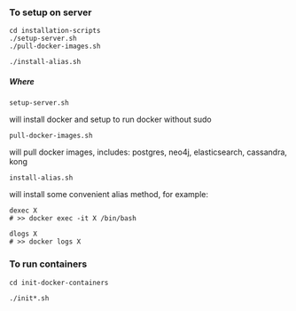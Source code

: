 ### To setup on server
```
cd installation-scripts
./setup-server.sh
./pull-docker-images.sh

./install-alias.sh
```

##### Where
```
setup-server.sh
```
will install docker and setup to run docker without sudo

```
pull-docker-images.sh
```
will pull docker images, includes: postgres, neo4j, elasticsearch, cassandra, kong

```
install-alias.sh
```
will install some convenient alias method, for example:
```
dexec X
# >> docker exec -it X /bin/bash

dlogs X
# >> docker logs X
```

### To run containers
```
cd init-docker-containers

./init*.sh
```